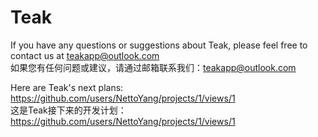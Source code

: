 # Teak
If you have any questions or suggestions about Teak, please feel free to contact us at teakapp@outlook.com  
如果您有任何问题或建议，请通过邮箱联系我们：teakapp@outlook.com

Here are Teak's next plans: https://github.com/users/NettoYang/projects/1/views/1  
这是Teak接下来的开发计划：https://github.com/users/NettoYang/projects/1/views/1
